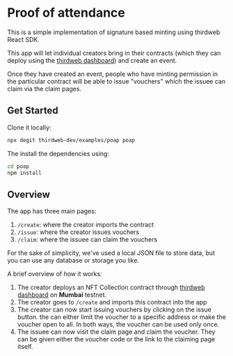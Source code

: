 # Proof of attendance

This is a simple implementation of signature based minting using thirdweb React SDK.

This app will let individual creators bring in their contracts (which they can deploy using the [thirdweb dashboard](https://thirdweb.com)) and create an event.

Once they have created an event, people who have minting permission in the particular contract will be able to issue "vouchers" which the issuee can claim via the claim pages.

## Get Started

Clone it locally:

```bash
npx degit thirdweb-dev/examples/poap poap
```

The install the dependencies using:

```bash
cd poap
npm install
```

## Overview

The app has three main pages:

1. `/create`: where the creator imports the contract
2. `/issue`: where the creator issues vouchers
3. `/claim`: where the issuee can claim the vouchers

For the sake of simplicity, we've used a local JSON file to store data, but you can use any database or storage you like.

A brief overview of how it works:

1. The creator deploys an NFT Collection contract through [thirdweb dashboard](https://thirdweb.com) on **Mumbai** testnet.
2. The creator goes to `/create` and imports this contract into the app
3. The creator can now start issuing vouchers by clicking on the issue button. the can either limit the voucher to a specific address or make the voucher open to all. In both ways, the voucher can be used only once.
4. The issuee can now visit the claim page and claim the voucher. They can be given either the voucher code or the link to the claiming page itself.
